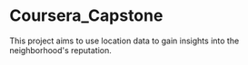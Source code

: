 # Coursera_Capstone
This project aims to use location data to gain insights into the neighborhood's reputation.
